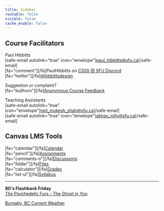 ```yaml
---
title: Sidebar
routable: false
visible: false
cache_enable: false
---
```


## Course Facilitators
Paul Hibbitts  
[safe-email autolink="true" icon="envelope"]paul_hibbitts@sfu.ca[/safe-email]  
[fa="comment"][/fa]PaulHibbitts on [CSSS @ SFU Discord](https://t.co/GZQUc6iVjS)  
[fa="twitter"][/fa][@hibbittsdesign](https://twitter.com/hibbittsdesign)  

Suggestion or complaint?  
[fa="bullhorn"][/fa][Anonymous Course Feedback](https://www.surveymonkey.ca/r/WD9D6HJ)  

Teaching Assistants  
[safe-email autolink="true" icon="envelope"]neil_mukesh_shah@sfu.ca[/safe-email]  
[safe-email autolink="true" icon="envelope"]abhay_jolly@sfu.ca[/safe-email]  

## Canvas LMS Tools
[fa="calendar"][/fa][Calendar](https://canvas.sfu.ca/calendar)  
[fa="pencil"][/fa][Assignments](https://canvas.sfu.ca/courses/59869/assignments)  
[fa="comments-o"][/fa][Discussions](https://canvas.sfu.ca/courses/59869/discussion_topics)   
[fa="folder"][/fa][Files](https://canvas.sfu.ca/courses/59869/files)   
[fa="calculator"][/fa][Grades](https://canvas.sfu.ca/courses/59869/gradebook)  
[fa="list-ul"][/fa][Syllabus](https://canvas.sfu.ca/courses/59869/assignments/syllabus)  

<hr>

**80's Flashback Friday**  
[The Psychedelic Furs - The Ghost in You](https://www.youtube.com/watch?v=T87u5yuUVi8&ab_channel=PsychedelicFursVEVO)  

<a class="weatherwidget-io" href="https://forecast7.com/en/49d25n122d98/burnaby/" data-label_1="Burnaby, BC" data-label_2="Current Weather" data-font="Open Sans" data-icons="Climacons" data-mode="Current" data-days="3" data-theme="weather_one" >Burnaby, BC Current Weather</a>
<script>
!function(d,s,id){var js,fjs=d.getElementsByTagName(s)[0];if(!d.getElementById(id)){js=d.createElement(s);js.id=id;js.src='https://weatherwidget.io/js/widget.min.js';fjs.parentNode.insertBefore(js,fjs);}}(document,'script','weatherwidget-io-js');
</script>
